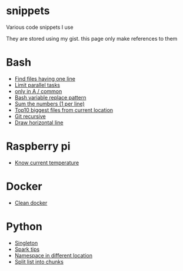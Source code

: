 # snippets
Various code snippets I use

They are stored using my gist. this page only make references to them

# Bash

* [Find files having one line](https://gist.github.com/ftorto/117825954bd5d0a49c32b5fbd8b6fbd1)
* [Limit parallel tasks](https://gist.github.com/ftorto/f090cf69f0cf21f5fb48adbfb812c816)
* [only in A / common](https://gist.github.com/ftorto/9e268900f1fbd62448e8fd9c9015c97f)
* [Bash variable replace pattern](https://gist.github.com/ftorto/fe0438009112777d56371308eebf6620)
* [Sum the numbers (1 per line)](https://gist.github.com/ftorto/b0c3188bdda646f53bff604eb14f6191)
* [Top10 biggest files from current location](https://gist.github.com/ftorto/257c5e22faaf4badbdcdafc41725f767)
* [Git recursive](https://gist.github.com/ftorto/641ced2c03950d715b7b259dbec4ffa3)
* [Draw horizontal line](https://gist.github.com/ftorto/0fb755d8007a31ebfb014b2528c0ea23)

# Raspberry pi

* [Know current temperature](https://gist.github.com/ftorto/d44f032fec2185543d3dfbdc2f159e0c)

# Docker

* [Clean docker](https://gist.github.com/ftorto/66b0ea5b11691d3553dc003dab1004de)

# Python

* [Singleton](https://gist.github.com/ftorto/806fb2ffb60a8fd3e77a44068f7ea325)
* [Spark tips](https://gist.github.com/ftorto/a21b72f25a2f7da38a041f6b1a598e24)
* [Namespace in different location](https://gist.github.com/ftorto/e565f33565f7843d2a82d44bb603a184)
* [Split list into chunks](https://gist.github.com/ftorto/026c3d91fc66a571b923a8a9cf3d6df4)
